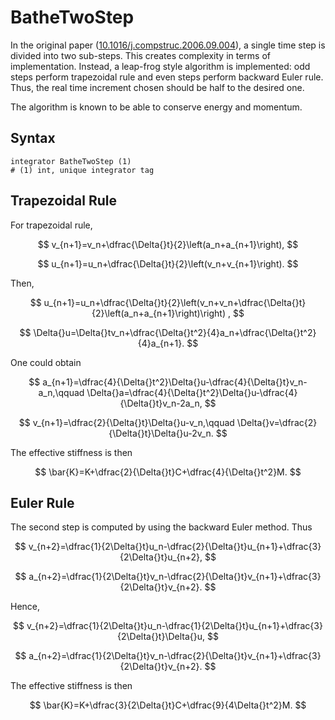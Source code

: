 # BatheTwoStep

In the original paper ([10.1016/j.compstruc.2006.09.004](https://doi.org/10.1016/j.compstruc.2006.09.004)), a single
time step is divided into two sub-steps. This creates complexity in terms of implementation. Instead, a leap-frog style
algorithm is implemented: odd steps perform trapezoidal rule and even steps perform backward Euler rule. Thus, the real
time increment chosen should be half to the desired one.

The algorithm is known to be able to conserve energy and momentum.

## Syntax

```
integrator BatheTwoStep (1)
# (1) int, unique integrator tag
```

## Trapezoidal Rule

For trapezoidal rule,

$$
v_{n+1}=v_n+\dfrac{\Delta{}t}{2}\left(a_n+a_{n+1}\right),
$$

$$
u_{n+1}=u_n+\dfrac{\Delta{}t}{2}\left(v_n+v_{n+1}\right).
$$

Then,

$$
u_{n+1}=u_n+\dfrac{\Delta{}t}{2}\left(v_n+v_n+\dfrac{\Delta{}t}{2}\left(a_n+a_{n+1}\right)\right)
,
$$

$$
\Delta{}u=\Delta{}tv_n+\dfrac{\Delta{}t^2}{4}a_n+\dfrac{\Delta{}t^2}{4}a_{n+1}.
$$

One could obtain

$$
a_{n+1}=\dfrac{4}{\Delta{}t^2}\Delta{}u-\dfrac{4}{\Delta{}t}v_n-a_n,\qquad
\Delta{}a=\dfrac{4}{\Delta{}t^2}\Delta{}u-\dfrac{4}{\Delta{}t}v_n-2a_n,
$$

$$
v_{n+1}=\dfrac{2}{\Delta{}t}\Delta{}u-v_n,\qquad \Delta{}v=\dfrac{2}{\Delta{}t}\Delta{}u-2v_n.
$$

The effective stiffness is then

$$
\bar{K}=K+\dfrac{2}{\Delta{}t}C+\dfrac{4}{\Delta{}t^2}M.
$$

## Euler Rule

The second step is computed by using the backward Euler method. Thus

$$
v_{n+2}=\dfrac{1}{2\Delta{}t}u_n-\dfrac{2}{\Delta{}t}u_{n+1}+\dfrac{3}{2\Delta{}t}u_{n+2},
$$

$$
a_{n+2}=\dfrac{1}{2\Delta{}t}v_n-\dfrac{2}{\Delta{}t}v_{n+1}+\dfrac{3}{2\Delta{}t}v_{n+2}.
$$

Hence,

$$
v_{n+2}=\dfrac{1}{2\Delta{}t}u_n-\dfrac{1}{2\Delta{}t}u_{n+1}+\dfrac{3}{2\Delta{}t}\Delta{}u,
$$

$$
a_{n+2}=\dfrac{1}{2\Delta{}t}v_n-\dfrac{2}{\Delta{}t}v_{n+1}+\dfrac{3}{2\Delta{}t}v_{n+2}.
$$

The effective stiffness is then

$$
\bar{K}=K+\dfrac{3}{2\Delta{}t}C+\dfrac{9}{4\Delta{}t^2}M.
$$